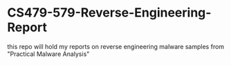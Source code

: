 # CS479-579-Reverse-Engineering-Report
this repo will hold my reports on reverse engineering malware samples from "Practical Malware Analysis"
